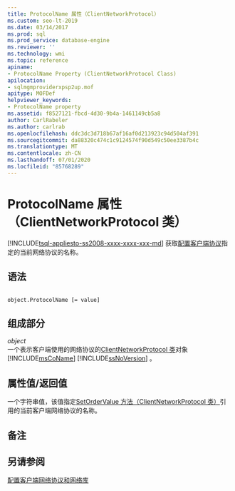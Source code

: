 ```yaml
---
title: ProtocolName 属性（ClientNetworkProtocol）
ms.custom: seo-lt-2019
ms.date: 03/14/2017
ms.prod: sql
ms.prod_service: database-engine
ms.reviewer: ''
ms.technology: wmi
ms.topic: reference
apiname:
- ProtocolName Property (ClientNetworkProtocol Class)
apilocation:
- sqlmgmproviderxpsp2up.mof
apitype: MOFDef
helpviewer_keywords:
- ProtocolName property
ms.assetid: f8527121-fbcd-4d30-9b4a-1461149cb5a8
author: CarlRabeler
ms.author: carlrab
ms.openlocfilehash: ddc3dc3d718b67af16af0d213923c94d504af391
ms.sourcegitcommit: da88320c474c1c9124574f90d549c50ee3387b4c
ms.translationtype: MT
ms.contentlocale: zh-CN
ms.lasthandoff: 07/01/2020
ms.locfileid: "85768289"
---
```

# <a name="protocolname-property-clientnetworkprotocol-class"></a>ProtocolName 属性（ClientNetworkProtocol 类）
[!INCLUDE[tsql-appliesto-ss2008-xxxx-xxxx-xxx-md](../../../includes/applies-to-version/sqlserver.md)]
  获取[配置客户端协议](https://technet.microsoft.com/library/ms181035.aspx)指定的当前网络协议的名称。  
  
## <a name="syntax"></a>语法  
  
```  
  
object.ProtocolName [= value]  
```  
  
## <a name="parts"></a>组成部分  
 *object*  
 一个表示客户端使用的网络协议的[ClientNetworkProtocol 类](../../../relational-databases/wmi-provider-configuration-classes/clientnetworkprotocol-class/clientnetworkprotocol-class.md)对象 [!INCLUDE[msCoName](../../../includes/msconame-md.md)] [!INCLUDE[ssNoVersion](../../../includes/ssnoversion-md.md)] 。  
  
## <a name="property-valuereturn-value"></a>属性值/返回值  
 一个字符串值，该值指定[SetOrderValue 方法（ClientNetworkProtocol 类）](https://technet.microsoft.com/library/ms179295.aspx)引用的当前客户端网络协议的名称。  
  
## <a name="remarks"></a>备注  
  
## <a name="see-also"></a>另请参阅  
 [配置客户端网络协议和网络库](https://technet.microsoft.com/library/ms181035.aspx)  
  
  
